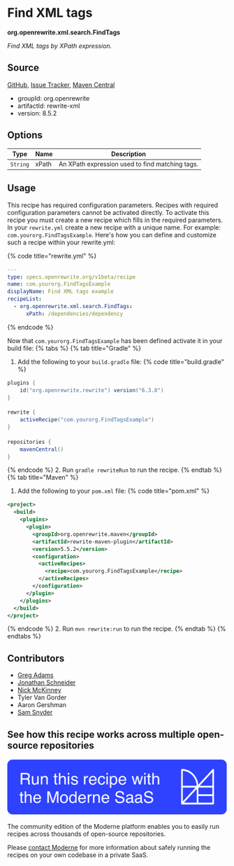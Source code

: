 # Find XML tags

**org.openrewrite.xml.search.FindTags**

_Find XML tags by XPath expression._

## Source

[GitHub](https://github.com/openrewrite/rewrite/blob/main/rewrite-xml/src/main/java/org/openrewrite/xml/search/FindTags.java), [Issue Tracker](https://github.com/openrewrite/rewrite/issues), [Maven Central](https://central.sonatype.com/artifact/org.openrewrite/rewrite-xml/8.5.2/jar)

* groupId: org.openrewrite
* artifactId: rewrite-xml
* version: 8.5.2

## Options

| Type | Name | Description |
| -- | -- | -- |
| `String` | xPath | An XPath expression used to find matching tags. |


## Usage

This recipe has required configuration parameters. Recipes with required configuration parameters cannot be activated directly. To activate this recipe you must create a new recipe which fills in the required parameters. In your `rewrite.yml` create a new recipe with a unique name. For example: `com.yourorg.FindTagsExample`.
Here's how you can define and customize such a recipe within your rewrite.yml:

{% code title="rewrite.yml" %}
```yaml
---
type: specs.openrewrite.org/v1beta/recipe
name: com.yourorg.FindTagsExample
displayName: Find XML tags example
recipeList:
  - org.openrewrite.xml.search.FindTags:
      xPath: /dependencies/dependency
```
{% endcode %}

Now that `com.yourorg.FindTagsExample` has been defined activate it in your build file:
{% tabs %}
{% tab title="Gradle" %}
1. Add the following to your `build.gradle` file:
{% code title="build.gradle" %}
```groovy
plugins {
    id("org.openrewrite.rewrite") version("6.3.8")
}

rewrite {
    activeRecipe("com.yourorg.FindTagsExample")
}

repositories {
    mavenCentral()
}
```
{% endcode %}
2. Run `gradle rewriteRun` to run the recipe.
{% endtab %}
{% tab title="Maven" %}
1. Add the following to your `pom.xml` file:
{% code title="pom.xml" %}
```xml
<project>
  <build>
    <plugins>
      <plugin>
        <groupId>org.openrewrite.maven</groupId>
        <artifactId>rewrite-maven-plugin</artifactId>
        <version>5.5.2</version>
        <configuration>
          <activeRecipes>
            <recipe>com.yourorg.FindTagsExample</recipe>
          </activeRecipes>
        </configuration>
      </plugin>
    </plugins>
  </build>
</project>
```
{% endcode %}
2. Run `mvn rewrite:run` to run the recipe.
{% endtab %}
{% endtabs %}

## Contributors
* [Greg Adams](mailto:greg@moderne.io)
* [Jonathan Schneider](mailto:jkschneider@gmail.com)
* [Nick McKinney](mailto:mckinneynicholas@gmail.com)
* Tyler Van Gorder
* Aaron Gershman
* [Sam Snyder](mailto:sam@moderne.io)


## See how this recipe works across multiple open-source repositories

[![Moderne Link Image](/.gitbook/assets/ModerneRecipeButton.png)](https://app.moderne.io/recipes/org.openrewrite.xml.search.FindTags)

The community edition of the Moderne platform enables you to easily run recipes across thousands of open-source repositories.

Please [contact Moderne](https://moderne.io/product) for more information about safely running the recipes on your own codebase in a private SaaS.
